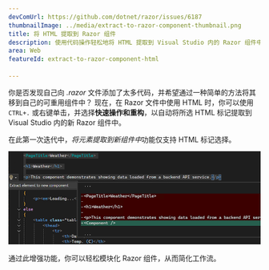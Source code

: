 ```yaml
---
devComUrl: https://github.com/dotnet/razor/issues/6187
thumbnailImage: ../media/extract-to-razor-component-thumbnail.png
title: 将 HTML 提取到 Razor 组件
description: 使用代码操作轻松地将 HTML 提取到 Visual Studio 内的 Razor 组件中。
area: Web
featureId: extract-to-razor-component-html

---
```



你是否发现自己向 *.razor* 文件添加了太多代码，并希望通过一种简单的方法将其移到自己的可重用组件中？ 现在，在 Razor 文件中使用 HTML 时，你可以使用 `CTRL+.` 或右键单击，并选择**快速操作和重构**，以自动将所选 HTML 标记提取到 Visual Studio 内的新 Razor 组件中。

在此第一次迭代中，*将元素提取到新组件中*功能仅支持 HTML 标记选择。 

![要提取到新 Razor 组件的 HTML 标记示例](../media/extract-to-razor-component.png)

通过此增强功能，你可以轻松模块化 Razor 组件，从而简化工作流。

